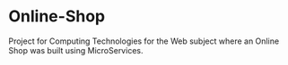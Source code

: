 # Online-Shop
Project for Computing Technologies for the Web subject where an Online Shop was built using MicroServices.
